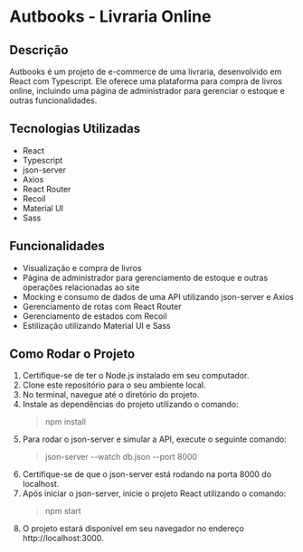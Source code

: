 # Autbooks - Livraria Online

## Descrição
Autbooks é um projeto de e-commerce de uma livraria, desenvolvido em React com Typescript. Ele oferece uma plataforma para compra de livros online, incluindo uma página de administrador para gerenciar o estoque e outras funcionalidades.

## Tecnologias Utilizadas
- React
- Typescript
- json-server
- Axios
- React Router
- Recoil
- Material UI
- Sass

## Funcionalidades
- Visualização e compra de livros
- Página de administrador para gerenciamento de estoque e outras operações relacionadas ao site
- Mocking e consumo de dados de uma API utilizando json-server e Axios
- Gerenciamento de rotas com React Router
- Gerenciamento de estados com Recoil
- Estilização utilizando Material UI e Sass

## Como Rodar o Projeto
1. Certifique-se de ter o Node.js instalado em seu computador.
2. Clone este repositório para o seu ambiente local.
3. No terminal, navegue até o diretório do projeto.
4. Instale as dependências do projeto utilizando o comando:
   > npm install
5. Para rodar o json-server e simular a API, execute o seguinte comando:
   > json-server --watch db.json --port 8000
6. Certifique-se de que o json-server está rodando na porta 8000 do localhost.
7. Após iniciar o json-server, inicie o projeto React utilizando o comando:
   > npm start
8. O projeto estará disponível em seu navegador no endereço http://localhost:3000.
